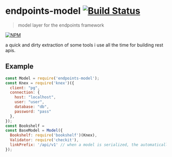 # endpoints-model [![Build Status](https://secure.travis-ci.org/endpoints/model.png)](http://travis-ci.org/endpoints/model)
> model layer for the endpoints framework

[![NPM](https://nodei.co/npm/endpoints-model.png)](https://nodei.co/npm/endpoints-model/)

a quick and dirty extraction of some tools i use all the time for building rest apis.

## Example
```js
const Model = require('endpoints-model');
const Knex = require('knex')({
  client: "pg",
  connection: {
    host: "localhost",
    user: "user",
    database: "db",
    password: "pass"
  },
});
const Bookshelf = 
const BaseModel = Model({
  Bookshelf: require('bookshelf')(Knex),
  Validator: require('checkit'),
  linkPrefix: '/api/v1' // when a model is serialized, the automatically generated `links` key may need a prefix to produce the correct endpoint URL.
});
```
